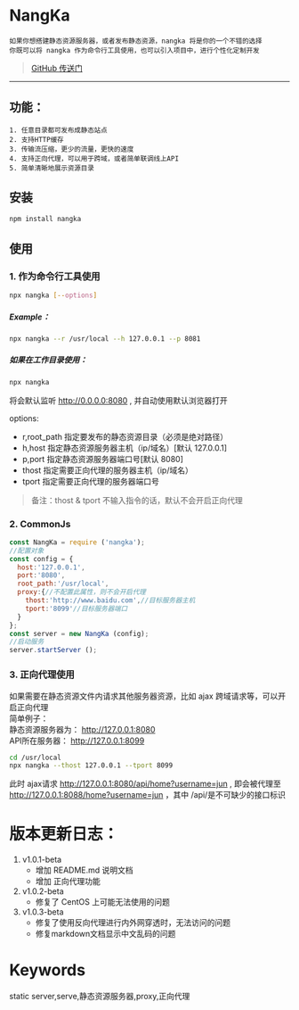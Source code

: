 # NangKa
    如果你想搭建静态资源服务器，或者发布静态资源，nangka 将是你的一个不错的选择
    你既可以将 nangka 作为命令行工具使用，也可以引入项目中，进行个性化定制开发
> [GitHub 传送门](https://github.com/Jetz1818/nangka)
---

## 功能：
    1. 任意目录都可发布成静态站点
    2. 支持HTTP缓存
    3. 传输流压缩，更少的流量，更快的速度
    4. 支持正向代理，可以用于跨域，或者简单联调线上API
    5. 简单清晰地展示资源目录

## 安装
```bash
npm install nangka
```

## 使用
### 1. 作为命令行工具使用
```bash
npx nangka [--options]
```
##### Example：
```bash
npx nangka --r /usr/local --h 127.0.0.1 --p 8081
```
##### 如果在工作目录使用：
```bash
npx nangka
```
将会默认监听 http://0.0.0.0:8080 , 并自动使用默认浏览器打开

options:    
 - r,root_path 指定要发布的静态资源目录（必须是绝对路径）
 - h,host      指定静态资源服务器主机（ip/域名）[默认 127.0.0.1]
 - p,port      指定静态资源服务器端口号[默认 8080]
 - thost       指定需要正向代理的服务器主机（ip/域名）
 - tport       指定需要正向代理的服务器端口号
> 备注：thost & tport 不输入指令的话，默认不会开启正向代理

### 2. CommonJs
```js
const NangKa = require ('nangka');
//配置对象
const config = {
  host:'127.0.0.1',
  port:'8080',
  root_path:'/usr/local',
  proxy:{//不配置此属性，则不会开启代理
    thost:'http://www.baidu.com',//目标服务器主机
    tport:'8099'//目标服务器端口
  }
};
const server = new NangKa (config);
//启动服务
server.startServer ();
```
### 3. 正向代理使用
如果需要在静态资源文件内请求其他服务器资源，比如 ajax 跨域请求等，可以开启正向代理    
简单例子：     
    静态资源服务器为： http://127.0.0.1:8080     
    API所在服务器： http://127.0.0.1:8099

```bash
cd /usr/local
npx nangka --thost 127.0.0.1 --tport 8099
```    

此时 ajax请求 http://127.0.0.1:8080/api/home?username=jun , 即会被代理至 http://127.0.0.1:8088/home?username=jun
，其中 /api/是不可缺少的接口标识

# 版本更新日志：
1. v1.0.1-beta 
    - 增加 README.md 说明文档
    - 增加 正向代理功能
2. v1.0.2-beta
    - 修复了 CentOS 上可能无法使用的问题
3. v1.0.3-beta
    - 修复了使用反向代理进行内外网穿透时，无法访问的问题
    - 修复markdown文档显示中文乱码的问题    

# Keywords
static server,serve,静态资源服务器,proxy,正向代理

